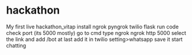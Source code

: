 # hackathon
My first live hackathon_vitap
install ngrok pyngrok twilio flask 
run code 
check port (its 5000 mostly) 
go to cmd type 
ngrok
ngrok http 5000
select the link and add /bot at last 
add it in twilio setting>whatsapp
save it 
start chatting
